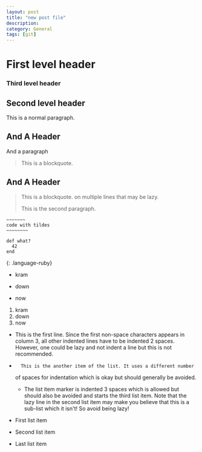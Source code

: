 ```yaml
---
layout: post
title: "new post file"
description: 
category: General
tags: [git]
---
```



# First level header

### Third level header    ###

## Second level header ######


This is a normal
paragraph.

And A Header
------------
And a paragraph

> This is a blockquote.

And A Header
------------


> This is a blockquote.
>     on multiple lines
that may be lazy.
>
> This is the second paragraph.




~~~~~~~~~~~~
~~~~~~~
code with tildes
~~~~~~~~
~~~~~~~~~~~~~~~~~~




~~~
def what?
  42
end
~~~
{: .language-ruby}



* kram
+ down
- now

1. kram
2. down
3. now




* This is the first line. Since the first non-space characters appears in
  column 3, all other indented lines have to be indented 2 spaces.
However, one could be lazy and not indent a line but this is not
recommended.
*       This is the another item of the list. It uses a different number
   of spaces for indentation which is okay but should generally be avoided.
   * The list item marker is indented 3 spaces which is allowed but should
     also be avoided and starts the third list item. Note that the lazy
     line in the second list item may make you believe that this is a
     sub-list which it isn't! So avoid being lazy!
	 
	 
	 
	 
	
	
	
* First list item

* Second list item

* Last list item
